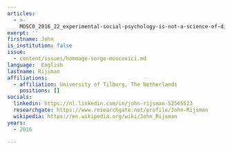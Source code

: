 ```yaml
---
articles:
  - >-
    MOSCO_2016_22_experimental-social-psychology-is-not-a-science-of-discovery-but-an-art-of-theatrical-reflection
exerpt: ''
firstname: John
is_institution: false
issue:
  - content/issues/hommage-serge-moscovici.md
language:  English
lastname: Rijsman
affiliations:
  - affiliation: University of Tilburg, The Netherlands
    positions: []
socials:
  linkedin: https://nl.linkedin.com/in/john-rijsman-52565523
  researchgate: https://www.researchgate.net/profile/John-Rijsman
  wikipedia: https://en.wikipedia.org/wiki/John_Rijsman
years:
  - 2016

---
```

